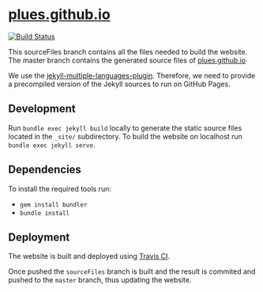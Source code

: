 # [plues.github.io](https://plues.github.io)

[![Build Status](https://travis-ci.org/plues/plues.github.io.svg?branch=sourceFiles)](https://travis-ci.org/plues/plues.github.io)

This sourceFiles branch contains all the files needed to build the website.
The master branch contains the generated source files of
[plues.github.io](https://plues.github.io)

We use the [jekyll-multiple-languages-plugin](https://github.com/Anthony-Gaudino/jekyll-multiple-languages-plugin).
Therefore, we need to provide a precompiled version of the Jekyll sources to run on GitHub Pages.


## Development

Run `bundle exec jekyll build` locally to generate the static source files located in the `_site/` subdirectory.
To build the website on localhost run `bundle exec jekyll serve`.

## Dependencies

To install the required tools run:

* `gem install bundler`
* `bundle install`

## Deployment

The website is built and deployed using
[Travis CI](https://travis-ci.org/plues/plues.github.io).

Once pushed the `sourceFiles` branch is built and the result is commited and
pushed to the `master` branch, thus updating the website.
